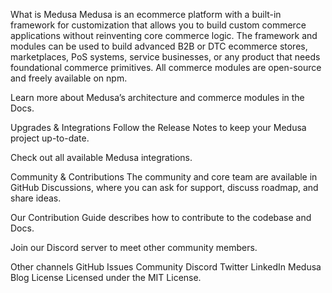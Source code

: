 What is Medusa
Medusa is an ecommerce platform with a built-in framework for customization that allows you to build custom commerce applications without reinventing core commerce logic. The framework and modules can be used to build advanced B2B or DTC ecommerce stores, marketplaces, PoS systems, service businesses, or any product that needs foundational commerce primitives. All commerce modules are open-source and freely available on npm.

Learn more about Medusa’s architecture and commerce modules in the Docs.

Upgrades & Integrations
Follow the Release Notes to keep your Medusa project up-to-date.

Check out all available Medusa integrations.

Community & Contributions
The community and core team are available in GitHub Discussions, where you can ask for support, discuss roadmap, and share ideas.

Our Contribution Guide describes how to contribute to the codebase and Docs.

Join our Discord server to meet other community members.

Other channels
GitHub Issues
Community Discord
Twitter
LinkedIn
Medusa Blog
License
Licensed under the MIT License.
